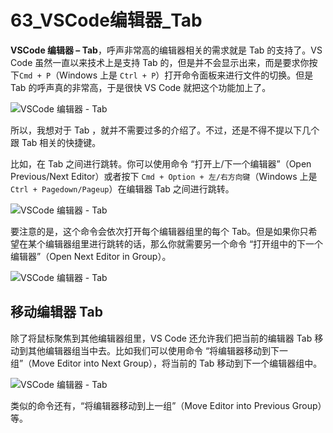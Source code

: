 # 63_VSCode编辑器_Tab

**VSCode 编辑器 – Tab**，呼声非常高的编辑器相关的需求就是 Tab 的支持了。VS Code 虽然一直以来技术上是支持 Tab 的，但是并不会显示出来，而是要求你按下`Cmd + P`（Windows 上是 `Ctrl + P`）打开命令面板来进行文件的切换。但是 Tab 的呼声真的非常高，于是很快 VS Code 就把这个功能加上了。

![VSCode 编辑器 - Tab](https://img.geek-docs.com/vscode/editor/editor-5.png)

所以，我想对于 Tab ，就并不需要过多的介绍了。不过，还是不得不提以下几个跟 Tab 相关的快捷键。

比如，在 Tab 之间进行跳转。你可以使用命令 “打开上/下一个编辑器”（Open Previous/Next Editor）或者按下 `Cmd + Option + 左/右方向键`（Windows 上是 `Ctrl + Pagedown/Pageup`）在编辑器 Tab 之间进行跳转。

![VSCode 编辑器 - Tab](https://img.geek-docs.com/vscode/editor/editor-6.gif)

要注意的是，这个命令会依次打开每个编辑器组里的每个 Tab。但是如果你只希望在某个编辑器组里进行跳转的话，那么你就需要另一个命令 “打开组中的下一个编辑器”（Open Next Editor in Group）。

![VSCode 编辑器 - Tab](https://img.geek-docs.com/vscode/editor/editor-7.gif)

## 移动编辑器 Tab

除了将鼠标聚焦到其他编辑器组里，VS Code 还允许我们把当前的编辑器 Tab 移动到其他编辑器组当中去。比如我们可以使用命令 “将编辑器移动到下一组”（Move Editor into Next Group），将当前的 Tab 移动到下一个编辑器组中。

![VSCode 编辑器 - Tab](https://img.geek-docs.com/vscode/editor/editor-8.gif)

类似的命令还有，“将编辑器移动到上一组”（Move Editor into Previous Group）等。